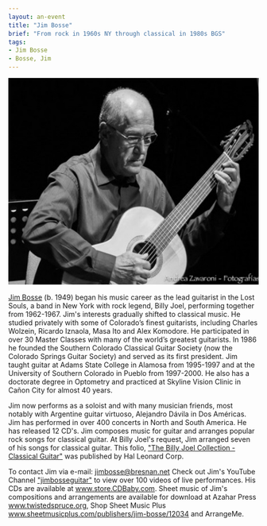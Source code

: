 ```yaml
---
layout: an-event
title: "Jim Bosse"
brief: "From rock in 1960s NY through classical in 1980s BGS"
tags:
- Jim Bosse
- Bosse, Jim
---
```


![JimBosse](/pics/20230130-JimBosse.jpg)

[Jim Bosse](https://www.youtube.com/user/jimbosseguitar) (b. 1949) began his music career as the lead guitarist in the Lost Souls, a band in New York with rock legend, Billy Joel, performing together from 1962-1967. Jim's interests gradually shifted to classical music. He studied privately with some of Colorado’s finest guitarists, including Charles Wolzein, Ricardo Iznaola, Masa Ito and Alex Komodore. He participated in over 30 Master Classes with many of the world’s
greatest guitarists. In 1986 he founded the Southern Colorado Classical Guitar Society (now the Colorado Springs Guitar Society) and served as its first president. Jim taught guitar at Adams State College in Alamosa from 1995-1997 and at the University of Southern Colorado in Pueblo from 1997-2000. He also has a doctorate degree in Optometry and practiced at Skyline Vision Clinic in Cañon City for almost 40 years.

Jim now performs as a soloist and with many musician friends, most notably with Argentine guitar virtuoso, Alejandro Dávila in Dos Américas. Jim has performed in over 400 concerts in North and South America. He has released 12 CD's. Jim composes music for guitar and arranges popular rock songs for classical guitar. At Billy Joel's request, Jim arranged seven of his songs for classical guitar. This folio, ["The Billy Joel Collection - Classical Guitar"](https://www.amazon.com/Billy-Joel-Collection-Classical-Guitar-Bosse/dp/B000MMN82S) was published by Hal Leonard Corp.
 
To contact Jim via e-mail: [jimbosse@bresnan.net](mailto:jimbosse@bresnan.net) Check out Jim's YouTube Channel ["jimbosseguitar"](https://www.youtube.com/user/jimbosseguitar) to view over 100 videos of live performances.  His CDs are available at www.store.CDBaby.com. Sheet music of Jim's compositions and arrangements are available for download at Azahar Press www.twistedspruce.org, Shop Sheet Music Plus www.sheetmusicplus.com/publishers/jim-bosse/12034 and ArrangeMe.

